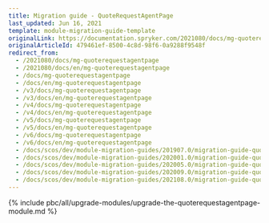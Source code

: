 ```yaml
---
title: Migration guide - QuoteRequestAgentPage
last_updated: Jun 16, 2021
template: module-migration-guide-template
originalLink: https://documentation.spryker.com/2021080/docs/mg-quoterequestagentpage
originalArticleId: 479461ef-8500-4c8d-98f6-0a9288f9548f
redirect_from:
  - /2021080/docs/mg-quoterequestagentpage
  - /2021080/docs/en/mg-quoterequestagentpage
  - /docs/mg-quoterequestagentpage
  - /docs/en/mg-quoterequestagentpage
  - /v3/docs/mg-quoterequestagentpage
  - /v3/docs/en/mg-quoterequestagentpage
  - /v4/docs/mg-quoterequestagentpage
  - /v4/docs/en/mg-quoterequestagentpage
  - /v5/docs/mg-quoterequestagentpage
  - /v5/docs/en/mg-quoterequestagentpage
  - /v6/docs/mg-quoterequestagentpage
  - /v6/docs/en/mg-quoterequestagentpage
  - /docs/scos/dev/module-migration-guides/201907.0/migration-guide-quoterequestagentpage.html
  - /docs/scos/dev/module-migration-guides/202001.0/migration-guide-quoterequestagentpage.html
  - /docs/scos/dev/module-migration-guides/202005.0/migration-guide-quoterequestagentpage.html
  - /docs/scos/dev/module-migration-guides/202009.0/migration-guide-quoterequestagentpage.html
  - /docs/scos/dev/module-migration-guides/202108.0/migration-guide-quoterequestagentpage.html
---
```


{% include pbc/all/upgrade-modules/upgrade-the-quoterequestagentpage-module.md %} <!-- To edit, see /_includes/pbc/all/upgrade-modules/upgrade-the-quoterequestagentpage-module.md -->
